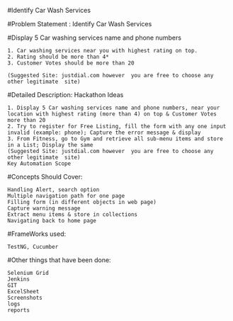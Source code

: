 #Identify Car Wash Services

#Problem Statement : Identify Car Wash Services

#Display 5 Car washing services name and phone numbers

	1. Car washing services near you with highest rating on top.
	2. Rating should be more than 4*
	3. Customer Votes should be more than 20

	(Suggested Site: justdial.com however  you are free to choose any other legitimate  site)

#Detailed Description: Hackathon Ideas

	1. Display 5 Car washing services name and phone numbers, near your location with highest rating (more than 4) on top & Customer Votes more than 20
	2. Try to register for Free Listing, fill the form with any one input invalid (example: phone); Capture the error message & display 
	3. From Fitness, go to Gym and retrieve all sub-menu items and store in a List; Display the same
	(Suggested Site: justdial.com however  you are free to choose any other legitimate  site)
	Key Automation Scope


#Concepts Should Cover:

	Handling Alert, search option
	Multiple navigation path for one page
	Filling form (in different objects in web page)
	Capture warning message
	Extract menu items & store in collections
	Navigating back to home page
	
#FrameWorks used:

	TestNG, Cucumber

#Other things that have been done:
	
	Selenium Grid
	Jenkins
	GIT
	ExcelSheet
	Screenshots
	logs
	reports